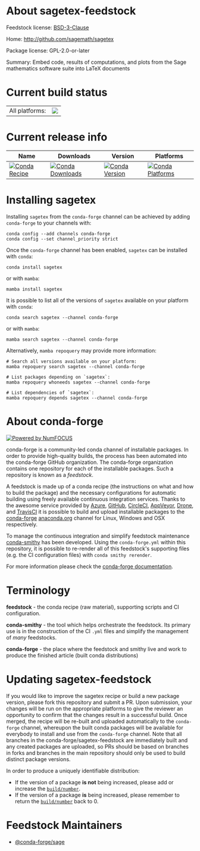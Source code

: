 About sagetex-feedstock
=======================

Feedstock license: [BSD-3-Clause](https://github.com/conda-forge/sagetex-feedstock/blob/main/LICENSE.txt)

Home: http://github.com/sagemath/sagetex

Package license: GPL-2.0-or-later

Summary: Embed code, results of computations, and plots from the Sage mathematics software suite into LaTeX documents

Current build status
====================


<table><tr><td>All platforms:</td>
    <td>
      <a href="https://dev.azure.com/conda-forge/feedstock-builds/_build/latest?definitionId=7392&branchName=main">
        <img src="https://dev.azure.com/conda-forge/feedstock-builds/_apis/build/status/sagetex-feedstock?branchName=main">
      </a>
    </td>
  </tr>
</table>

Current release info
====================

| Name | Downloads | Version | Platforms |
| --- | --- | --- | --- |
| [![Conda Recipe](https://img.shields.io/badge/recipe-sagetex-green.svg)](https://anaconda.org/conda-forge/sagetex) | [![Conda Downloads](https://img.shields.io/conda/dn/conda-forge/sagetex.svg)](https://anaconda.org/conda-forge/sagetex) | [![Conda Version](https://img.shields.io/conda/vn/conda-forge/sagetex.svg)](https://anaconda.org/conda-forge/sagetex) | [![Conda Platforms](https://img.shields.io/conda/pn/conda-forge/sagetex.svg)](https://anaconda.org/conda-forge/sagetex) |

Installing sagetex
==================

Installing `sagetex` from the `conda-forge` channel can be achieved by adding `conda-forge` to your channels with:

```
conda config --add channels conda-forge
conda config --set channel_priority strict
```

Once the `conda-forge` channel has been enabled, `sagetex` can be installed with `conda`:

```
conda install sagetex
```

or with `mamba`:

```
mamba install sagetex
```

It is possible to list all of the versions of `sagetex` available on your platform with `conda`:

```
conda search sagetex --channel conda-forge
```

or with `mamba`:

```
mamba search sagetex --channel conda-forge
```

Alternatively, `mamba repoquery` may provide more information:

```
# Search all versions available on your platform:
mamba repoquery search sagetex --channel conda-forge

# List packages depending on `sagetex`:
mamba repoquery whoneeds sagetex --channel conda-forge

# List dependencies of `sagetex`:
mamba repoquery depends sagetex --channel conda-forge
```


About conda-forge
=================

[![Powered by
NumFOCUS](https://img.shields.io/badge/powered%20by-NumFOCUS-orange.svg?style=flat&colorA=E1523D&colorB=007D8A)](https://numfocus.org)

conda-forge is a community-led conda channel of installable packages.
In order to provide high-quality builds, the process has been automated into the
conda-forge GitHub organization. The conda-forge organization contains one repository
for each of the installable packages. Such a repository is known as a *feedstock*.

A feedstock is made up of a conda recipe (the instructions on what and how to build
the package) and the necessary configurations for automatic building using freely
available continuous integration services. Thanks to the awesome service provided by
[Azure](https://azure.microsoft.com/en-us/services/devops/), [GitHub](https://github.com/),
[CircleCI](https://circleci.com/), [AppVeyor](https://www.appveyor.com/),
[Drone](https://cloud.drone.io/welcome), and [TravisCI](https://travis-ci.com/)
it is possible to build and upload installable packages to the
[conda-forge](https://anaconda.org/conda-forge) [anaconda.org](https://anaconda.org/)
channel for Linux, Windows and OSX respectively.

To manage the continuous integration and simplify feedstock maintenance
[conda-smithy](https://github.com/conda-forge/conda-smithy) has been developed.
Using the ``conda-forge.yml`` within this repository, it is possible to re-render all of
this feedstock's supporting files (e.g. the CI configuration files) with ``conda smithy rerender``.

For more information please check the [conda-forge documentation](https://conda-forge.org/docs/).

Terminology
===========

**feedstock** - the conda recipe (raw material), supporting scripts and CI configuration.

**conda-smithy** - the tool which helps orchestrate the feedstock.
                   Its primary use is in the construction of the CI ``.yml`` files
                   and simplify the management of *many* feedstocks.

**conda-forge** - the place where the feedstock and smithy live and work to
                  produce the finished article (built conda distributions)


Updating sagetex-feedstock
==========================

If you would like to improve the sagetex recipe or build a new
package version, please fork this repository and submit a PR. Upon submission,
your changes will be run on the appropriate platforms to give the reviewer an
opportunity to confirm that the changes result in a successful build. Once
merged, the recipe will be re-built and uploaded automatically to the
`conda-forge` channel, whereupon the built conda packages will be available for
everybody to install and use from the `conda-forge` channel.
Note that all branches in the conda-forge/sagetex-feedstock are
immediately built and any created packages are uploaded, so PRs should be based
on branches in forks and branches in the main repository should only be used to
build distinct package versions.

In order to produce a uniquely identifiable distribution:
 * If the version of a package **is not** being increased, please add or increase
   the [``build/number``](https://docs.conda.io/projects/conda-build/en/latest/resources/define-metadata.html#build-number-and-string).
 * If the version of a package **is** being increased, please remember to return
   the [``build/number``](https://docs.conda.io/projects/conda-build/en/latest/resources/define-metadata.html#build-number-and-string)
   back to 0.

Feedstock Maintainers
=====================

* [@conda-forge/sage](https://github.com/orgs/conda-forge/teams/sage/)

